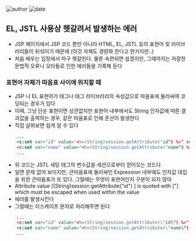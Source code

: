 ﻿
![author](https://img.shields.io/badge/author-daesungRa-lightgray.svg?style=flat-square)
![date](https://img.shields.io/badge/date-190107-lightgray.svg?style=flat-square)

## EL, JSTL 사용상 헷갈려서 발생하는 에러

- JSP 페이지에서 JSP 코드 뿐만 아니라 HTML, EL, JSTL 등의 표현어 및 라이브러리들이 뒤섞이기 때문에 (이것 자체도 경량화 한다고 한거지만..)
- 처음 배우는 입장에서 마구 헷갈린다. 물론 숙련되면 쉽겠지만, 그때까지는 자잘한 문법적 오류나 오타들로 인한 에러들을 기록해 둔다

### 표현어 자체가 따옴표 사이에 위치할 때

- JSP 나 EL 표현어가 태그나 태그 라이브러리의 속성값으로 따옴표에 둘러싸여 코딩되는 경우가 있다
- 이때, 그냥 단순 표현이면 상관없지만 표현어 내부에서도 String 인자값에 따른 결과값을 출력하는 경우, 같은 따옴표로 인해 혼선이 발생한다
- 직접 살펴보면 쉽게 알 수 있다

```HTML
	...
	<c:set var="id" value="<%=(String)session.getAttribute("id") %>" scope="page"></c:set>
	<c:set var="name" value="<%=(String)session.getAttribute("name") %>" scope="page"></c:set>
	...
```

- 위 코드는 JSTL 세팅 태그의 변수값을 세션으로부터 얻어오는 코드다
- 일면 문제 없어 보이지만, 큰따옴표에 둘러싸인 Expression 내부에도 인자값 대입을 위한 큰따옴표가 또 있다. 그럴때는 무엇이 표현어인지 구분이 되지 않아
- Attribute value [(String)session.getAttribute("id") ] is quoted with ["] which must be escaped when used within the value
- 에러를 발생시킨다
- 그럴때는 이스케이프 문자로 처리해주면 된다

```HTML
	...
	<c:set var="id" value="<%=(String)session.getAttribute(\"id\") %>" scope="page"></c:set>
	<c:set var="name" value="<%=(String)session.getAttribute(\"name\") %>" scope="page"></c:set>
	...
```













